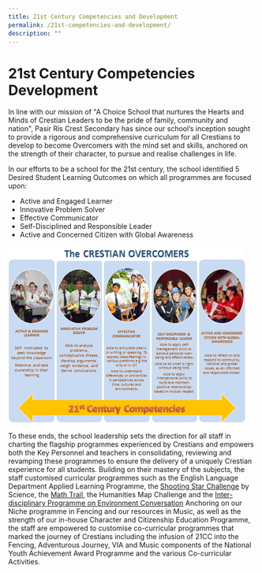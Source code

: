 ```yaml
---
title: 21st Century Competencies and Development
permalink: /21st-competencies-and-development/
description: ""
---
```

21st Century Competencies  Development
======================================

  

In line with our mission of "A Choice School that nurtures the Hearts and Minds of Crestian Leaders to be the pride of family, community and nation", Pasir Ris Crest Secondary has since our school’s inception sought to provide a rigorous and comprehensive curriculum for all Crestians to develop to become Overcomers with the mind set and skills, anchored on the strength of their character, to pursue and realise challenges in life.

  

In our efforts to be a school for the 21st century, the school identified 5 Desired Student Learning Outcomes on which all programmes are focused upon:

*   Active and Engaged Learner
*   Innovative Problem Solver
*   Effective Communicator
*   Self-Disciplined and Responsible Leader
*   Active and Concerned Citizen with Global Awareness


<img src="/images/21cc_development.jpeg" alt="21cc_development" >
  

To these ends, the school leadership sets the direction for all staff in charting the flagship programmes experienced by Crestians and empowers both the Key Personnel and teachers in consolidating, reviewing and revamping these programmes to ensure the delivery of a uniquely Crestian experience for all students. Building on their mastery of the subjects, the staff customised curricular programmes such as the English Language Department Applied Learning Programme, the <a href="https://prcss.moe.edu.sg/qql/slot/u200/pdf/21cc_development/star_challenge.pdf">Shooting Star Challenge</a> by Science, the <a href="https://prcss.moe.edu.sg/qql/slot/u200/pdf/21cc_development/math_trail.pdf">Math Trail<a/>, the Humanities Map Challenge and the <a href="https://prcss.moe.edu.sg/qql/slot/u200/pdf/21cc_development/inter_disciplinary_programme.pdf">Inter-disciplinary Programme on Environment Conversation</a>
Anchoring on our Niche programme in Fencing and our resources in Music, as well as the strength of our in-house Character and Citizenship Education Programme, the staff are empowered to customise co-curricular programmes that marked the journey of Crestians including the infusion of 21CC into the Fencing, Adventurous Journey, VIA and Music components of the National Youth Achievement Award Programme and the various Co-curricular Activities.